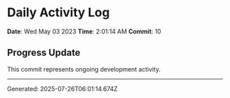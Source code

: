 # Daily Activity Log

**Date**: Wed May 03 2023
**Time**: 2:01:14 AM
**Commit**: 10

## Progress Update

This commit represents ongoing development activity.

---
Generated: 2025-07-26T06:01:14.674Z
